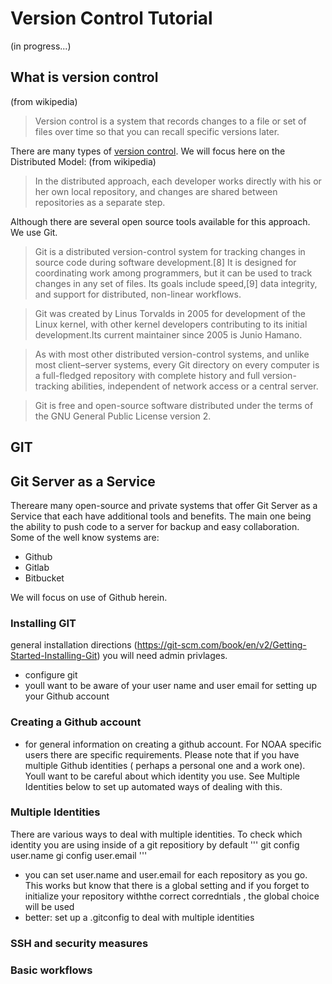 # Version Control Tutorial
(in progress...)

## What is version control
(from wikipedia)
 >Version control is a system that records changes to a file or set of files over time so that you can recall specific versions later.

There are many types of [version control](https://en.wikipedia.org/wiki/List_of_version-control_software).
We will focus here on the Distributed Model:
(from wikipedia)
> In the distributed approach, each developer works directly with his or her own local repository, and changes are shared between repositories as a separate step.

Although there are several open source tools available for this approach. We use Git.
> Git is a distributed version-control system for tracking changes in source code during software development.[8] It is designed for coordinating work among programmers, but it can be used to track changes in any set of files. Its goals include speed,[9] data integrity, and support for distributed, non-linear workflows.

> Git was created by Linus Torvalds in 2005 for development of the Linux kernel, with other kernel developers contributing to its initial development.Its current maintainer since 2005 is Junio Hamano.

> As with most other distributed version-control systems, and unlike most client–server systems, every Git directory on every computer is a full-fledged repository with complete history and full version-tracking abilities, independent of network access or a central server.

> Git is free and open-source software distributed under the terms of the GNU General Public License version 2.

## GIT


## Git Server as a Service
Thereare many open-source and private systems that offer Git Server as a Service that each have additional tools and benefits.  The main one being the ability to push code to a server for backup and easy collaboration.  Some of the well know systems are:
- Github
- Gitlab
- Bitbucket

We will focus on use of Github herein.

### Installing GIT
general installation directions (https://git-scm.com/book/en/v2/Getting-Started-Installing-Git)
you will need admin privlages.
- configure git
- youll want to be aware of your user name and user email for setting up your Github account



### Creating a Github account
- for general information on creating a github account.  For NOAA specific users there are specific requirements.
Please note that if you have multiple Github identities ( perhaps a personal one and a work one).  Youll want to be careful about which identity you use.  See Multiple Identities below to set up automated ways of dealing with this.



### Multiple Identities
There are various ways to deal with multiple identities.
To check which identity you are using inside of a git repositiory by default
'''
git config user.name
gi config user.email
'''
- you can set user.name and user.email for each repository as you go.  This works but know that there is a global setting and if you forget to initialize your repository withthe correct corredntials , the global choice will be used
- better: set up a .gitconfig to deal with multiple identities


### SSH and security measures

### Basic workflows


